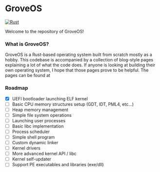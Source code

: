 # GroveOS

[![Rust](https://github.com/MSKatKing/GroveOS-rs/actions/workflows/rust.yml/badge.svg)](https://github.com/MSKatKing/GroveOS-rs/actions/workflows/rust.yml)

Welcome to the repository of GroveOS!

### What is GroveOS?

GroveOS is a Rust-based operating system built from scratch mostly as a hobby. This codebase is accompanied by a collection of blog-style pages explaining a lot of what the code does. If anyone is looking at building their own operating system, I hope that those pages prove to be helpful. The pages can be found at

### Roadmap

- [x] UEFI bootloader launching ELF kernel
- [ ] Basic CPU memory structures setup (GDT, IDT, PML4, etc...)
- [ ] Heap memory management
- [ ] Simple file system operations
- [ ] Launching user processes
- [ ] Basic libc implementation
- [ ] Process scheduler
- [ ] Simple shell program
- [ ] Custom dynamic linker
- [ ] Kernel drivers
- [ ] More advanced kernel API / libc
- [ ] Kernel self-updater
- [ ] Support PE executables and libraries (exe/dll)
